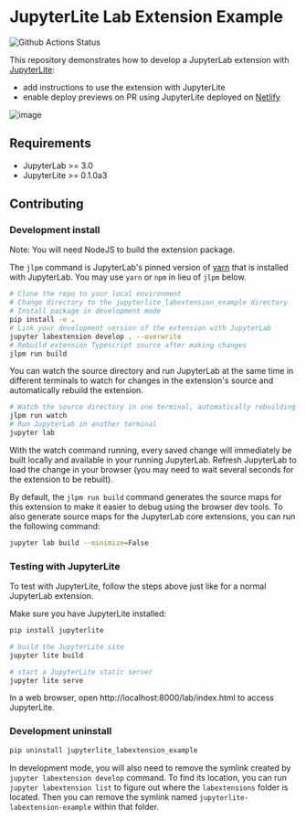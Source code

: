 # JupyterLite Lab Extension Example

![Github Actions Status](https://github.com/jtpio/jupyterlite-labextension-example/workflows/Build/badge.svg)

This repository demonstrates how to develop a JupyterLab extension with [JupyterLite](https://github.com/jtpio/jupyterlite):

- add instructions to use the extension with JupyterLite
- enable deploy previews on PR using JupyterLite deployed on [Netlify](https://www.netlify.com/)

![image](https://user-images.githubusercontent.com/591645/124813239-eebcb400-df64-11eb-915b-775b792b489c.png)

## Requirements

* JupyterLab >= 3.0
* JupyterLite >= 0.1.0a3

## Contributing

### Development install

Note: You will need NodeJS to build the extension package.

The `jlpm` command is JupyterLab's pinned version of
[yarn](https://yarnpkg.com/) that is installed with JupyterLab. You may use
`yarn` or `npm` in lieu of `jlpm` below.

```bash
# Clone the repo to your local environment
# Change directory to the jupyterlite_labextension_example directory
# Install package in development mode
pip install -e .
# Link your development version of the extension with JupyterLab
jupyter labextension develop . --overwrite
# Rebuild extension Typescript source after making changes
jlpm run build
```

You can watch the source directory and run JupyterLab at the same time in different terminals to watch for changes in the extension's source and automatically rebuild the extension.

```bash
# Watch the source directory in one terminal, automatically rebuilding when needed
jlpm run watch
# Run JupyterLab in another terminal
jupyter lab
```

With the watch command running, every saved change will immediately be built locally and available in your running JupyterLab. Refresh JupyterLab to load the change in your browser (you may need to wait several seconds for the extension to be rebuilt).

By default, the `jlpm run build` command generates the source maps for this extension to make it easier to debug using the browser dev tools. To also generate source maps for the JupyterLab core extensions, you can run the following command:

```bash
jupyter lab build --minimize=False
```

### Testing with JupyterLite

To test with JupyterLite, follow the steps above just like for a normal JupyterLab extension.

Make sure you have JupyterLite installed:

```bash
pip install jupyterlite
```

```bash
# build the JupyterLite site
jupyter lite build

# start a JupyterLite static server
jupyter lite serve
```

In a web browser, open http://localhost:8000/lab/index.html to access JupyterLite.

### Development uninstall

```bash
pip uninstall jupyterlite_labextension_example
```

In development mode, you will also need to remove the symlink created by `jupyter labextension develop`
command. To find its location, you can run `jupyter labextension list` to figure out where the `labextensions`
folder is located. Then you can remove the symlink named `jupyterlite-labextension-example` within that folder.
